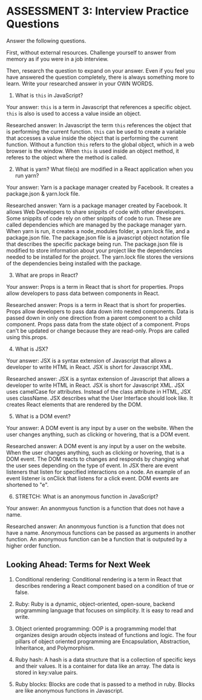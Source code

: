 # ASSESSMENT 3: Interview Practice Questions

Answer the following questions.

First, without external resources. Challenge yourself to answer from memory as if you were in a job interview.

Then, research the question to expand on your answer. Even if you feel you have answered the question completely, there is always something more to learn. Write your researched answer in your OWN WORDS.


1. What is `this` in JavaScript?

  Your answer: `this` is a term in Javascript that references a specific object. `this` is also is used to access a value inside an object.

  Researched answer: In Javascript the term `this` references the object that is performing the current function. `this` can be used to create a variable that accesses a value inside the object that is performing the current function. Without a function `this` refers to the global object, which in a web browser is the window. When `this` is used inside an object method, it referes to the object where the method is called.



2. What is yarn? What file(s) are modified in a React application when you run yarn?

  Your answer: Yarn is a package manager created by Facebook. It creates a package.json & yarn.lock file.

  Researched answer: Yarn is a package manager created by Facebook. It allows Web Developers to share snippits of code with other developers. Some snippits of code rely on other snippits of code to run. These are called dependencies which are managed by the package manager yarn. When yarn is run, it creates a node_modules folder, a yarn.lock file, and a package.json file. The package.json file is a javascript object notation file that describes the specific package being run. The package.json file is modified to store information about your project like the dependencies needed to be installed for the project. The yarn.lock file stores the versions of the dependencies being installed with the package.



3. What are props in React?

  Your answer: Props is a term in React that is short for properties. Props allow developers to pass data between components in React.

  Researched answer: Props is a term in React that is short for properties. Props allow developers to pass data down into nested components. Data is passed down in only one direction from a parent component to a child component. Props pass data from the state object of a component. Props can't be updated or change because they are read-only. Props are called using this.props.



4. What is JSX?

  Your answer: JSX is a syntax extension of Javascript that allows a developer to write HTML in React. JSX is short for Javascript XML.

  Researched answer: JSX is a syntax extension of Javascript that allows a developer to write HTML in React. JSX is short for Javascript XML. JSX uses camelCase for attributes. Instead of the class attribute in HTML, JSX uses className. JSX describes what the User Interface should look like. It creates React elements that are rendered by the DOM.



5. What is a DOM event?

  Your answer: A DOM event is any input by a user on the website. When the user changes anything, such as clicking or hovering, that is a DOM event.

  Researched answer: A DOM event is any input by a user on the website. When the user changes anything, such as clicking or hovering, that is a DOM event. The DOM reacts to changes and responds by changing what the user sees depending on the type of event. In JSX there are event listeners that listen for specified interactions on a node. An example of an event listener is onClick that listens for a click event. DOM events are shortened to "e".



6. STRETCH: What is an anonymous function in JavaScript?

  Your answer: An anonmyous function is a function that does not have a name.

  Researched answer: An anonmyous function is a function that does not have a name. Anonymous functions can be passed as arguments in another function. An anonymous function can be a function that is outputed by a higher order function.


## Looking Ahead: Terms for Next Week

1. Conditional rendering: Conditional rendering is a term in React that describes rendering a React component based on a condition of true or false.

2. Ruby: Ruby is a dynamic, object-oriented, open-soure, backend programming language that focuses on simplicity. It is easy to read and write.

3. Object oriented programming: OOP is a programming model that organizes design aroudn objects instead of functions and logic. The four pillars of object oriented programming are Encapsulation, Abstraction, Inheritance, and Polymorphism.

4. Ruby hash: A hash is a data structure that is a collection of specific keys and their values. It is a container for data like an array. The data is stored in key:value pairs.

5. Ruby blocks: Blocks are code that is passed to a method in ruby. Blocks are like anonymous functions in Javascript.

